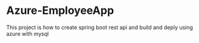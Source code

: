 # Azure-EmployeeApp
This project is how to create spring boot rest api and build and deply using azure with mysql 
